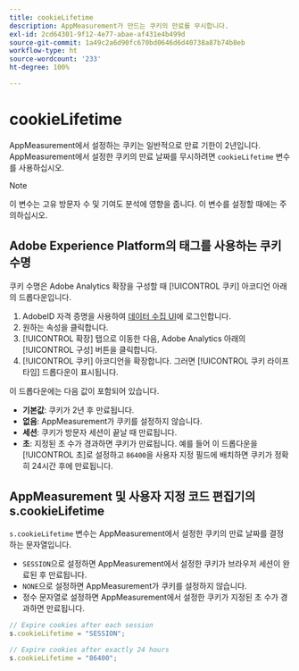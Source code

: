 ```yaml
---
title: cookieLifetime
description: AppMeasurement가 만드는 쿠키의 만료를 무시합니다.
exl-id: 2cd64301-9f12-4e77-abae-af431e4b499d
source-git-commit: 1a49c2a6d90fc670bd0646d6d40738a87b74b8eb
workflow-type: ht
source-wordcount: '233'
ht-degree: 100%

---
```


# cookieLifetime

AppMeasurement에서 설정하는 쿠키는 일반적으로 만료 기한이 2년입니다. AppMeasurement에서 설정한 쿠키의 만료 날짜를 무시하려면 `cookieLifetime` 변수를 사용하십시오.

>[!NOTE]
>
>이 변수는 고유 방문자 수 및 기여도 분석에 영향을 줍니다. 이 변수를 설정할 때에는 주의하십시오.

## Adobe Experience Platform의 태그를 사용하는 쿠키 수명

쿠키 수명은 Adobe Analytics 확장을 구성할 때 [!UICONTROL 쿠키] 아코디언 아래의 드롭다운입니다.

1. AdobeID 자격 증명을 사용하여 [데이터 수집 UI](https://experience.adobe.com/data-collection)에 로그인합니다.
1. 원하는 속성을 클릭합니다.
1. [!UICONTROL 확장] 탭으로 이동한 다음, Adobe Analytics 아래의 [!UICONTROL 구성] 버튼을 클릭합니다.
1. [!UICONTROL 쿠키] 아코디언을 확장합니다. 그러면 [!UICONTROL 쿠키 라이프타임] 드롭다운이 표시됩니다.

이 드롭다운에는 다음 값이 포함되어 있습니다.

* **기본값**: 쿠키가 2년 후 만료됩니다.
* **없음**: AppMeasurement가 쿠키를 설정하지 않습니다.
* **세션**: 쿠키가 방문자 세션이 끝날 때 만료됩니다.
* **초**: 지정된 초 수가 경과하면 쿠키가 만료됩니다. 예를 들어 이 드롭다운을 [!UICONTROL 초]로 설정하고 `86400`을 사용자 지정 필드에 배치하면 쿠키가 정확히 24시간 후에 만료됩니다.

## AppMeasurement 및 사용자 지정 코드 편집기의 s.cookieLifetime

`s.cookieLifetime` 변수는 AppMeasurement에서 설정한 쿠키의 만료 날짜를 결정하는 문자열입니다.

* `SESSION`으로 설정하면 AppMeasurement에서 설정한 쿠키가 브라우저 세션이 완료된 후 만료됩니다.
* `NONE`으로 설정하면 AppMeasurement가 쿠키를 설정하지 않습니다.
* 정수 문자열로 설정하면 AppMeasurement에서 설정한 쿠키가 지정된 초 수가 경과하면 만료됩니다.

```js
// Expire cookies after each session
s.cookieLifetime = "SESSION";

// Expire cookies after exactly 24 hours
s.cookieLifetime = "86400";
```
